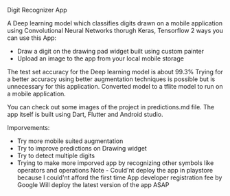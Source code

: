 Digit Recognizer App

A Deep learning model which classifies digits drawn on a mobile application using Convolutional Neural Networks thorugh Keras, Tensorflow
2 ways you can use this App:
- Draw a digit on the drawing pad widget built using custom painter
- Upload an image to the app from your local mobile storage

The test set accuracy for the Deep learning model is about 99.3% 
Trying for a better accuracy using better augmentation techniques is possible but is unnecessary for this application.
Converted model to a tflite model to run on a mobile application.


You can check out some images of the project in predictions.md file.
The app itself is built using Dart, Flutter and Android studio.

Imporvements:
- Try more mobile suited augmentation
- Try to improve predictions on Drawing widget 
- Try to detect multiple digits 
- Trying to make more imporved app by recognizing other symbols like operators and operations
Note - Could'nt deploy the app in playstore because I could'nt afford the first time App developer registration fee by Google
Will deploy the latest version of the app ASAP  